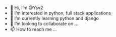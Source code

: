 - 👋 Hi, I’m @Ysv2
- 👀 I’m interested in python, full stack applications
- 🌱 I’m currently learning python and django
- 💞️ I’m looking to collaborate on ...
- 📫 How to reach me ...

<!---
Ysv2/Ysv2 is a ✨ special ✨ repository because its `README.md` (this file) appears on your GitHub profile.
You can click the Preview link to take a look at your changes.
--->
